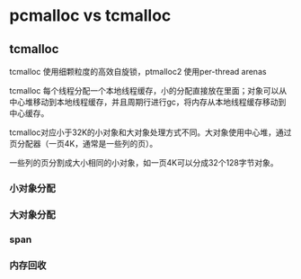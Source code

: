 # pcmalloc vs tcmalloc

## tcmalloc 

tcmalloc 使用细颗粒度的高效自旋锁，ptmalloc2 使用per-thread arenas

tcmalloc 每个线程分配一个本地线程缓存，小的分配直接放在里面；对象可以从中心堆移动到本地线程缓存，并且周期行进行gc，将内存从本地线程缓存移动到中心缓存。

tcmalloc对应小于32K的小对象和大对象处理方式不同。大对象使用中心堆，通过页分配器（一页4K，通常是一些列的页）。

一些列的页分割成大小相同的小对象，如一页4K可以分成32个128字节对象。

### 小对象分配



### 大对象分配



### span



### 内存回收

